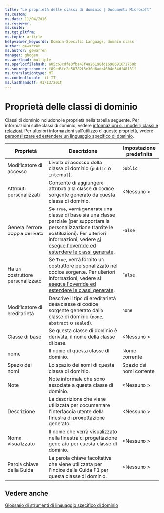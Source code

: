 ```yaml
---
title: "Le proprietà delle classi di dominio | Documenti Microsoft"
ms.custom: 
ms.date: 11/04/2016
ms.reviewer: 
ms.suite: 
ms.tgt_pltfrm: 
ms.topic: article
helpviewer_keywords: Domain-Specific Language, domain class
author: gewarren
ms.author: gewarren
manager: ghogen
ms.workload: multiple
ms.openlocfilehash: a05c63cdfe3fba48f4a26198dd1698691671750b
ms.sourcegitcommit: f89ed5fc2e5078213e30a6ade4604e34df48181f
ms.translationtype: MT
ms.contentlocale: it-IT
ms.lasthandoff: 01/13/2018
---
```

# <a name="properties-of-domain-classes"></a>Proprietà delle classi di dominio
Classi di dominio includono le proprietà nella tabella seguente. Per informazioni sulle classi di dominio, vedere [informazioni sui modelli, classi e relazioni](../modeling/understanding-models-classes-and-relationships.md). Per ulteriori informazioni sull'utilizzo di queste proprietà, vedere [personalizzare ed estendere un linguaggio specifico di dominio](../modeling/customizing-and-extending-a-domain-specific-language.md).  
  
|Proprietà|Descrizione|Impostazione predefinita|  
|--------------|-----------------|-------------|  
|Modificatore di accesso|Livello di accesso della classe di dominio (`public` o `internal`).|`public`|  
|Attributi personalizzati|Consente di aggiungere attributi alla classe di codice sorgente generato da questa classe di dominio.|\<Nessuno >|  
|Genera l'errore doppia derivato|Se `True`, verrà generate una classe di base sia una classe parziale (per supportare la personalizzazione tramite le sostituzioni). Per ulteriori informazioni, vedere [si esegue l'override ed estendere le classi generate](../modeling/overriding-and-extending-the-generated-classes.md).|`False`|  
|Ha un costruttore personalizzato|Se `True`, verrà fornito un costruttore personalizzato nel codice sorgente. Per ulteriori informazioni, vedere [si esegue l'override ed estendere le classi generate](../modeling/overriding-and-extending-the-generated-classes.md).|`False`|  
|Modificatore di ereditarietà|Descrive il tipo di ereditarietà della classe di codice sorgente generato dalla classe di dominio (`none`, `abstract` o `sealed`).|`none`|  
|Classe di base|Se questa classe di dominio è derivata, il nome della classe di base.|\<Nessuno >|  
|nome|Il nome di questa classe di dominio.|Nome corrente|  
|Spazio dei nomi|Lo spazio dei nomi di questa classe di dominio.|Spazio dei nomi corrente|  
|Note|Note informale che sono associate a questa classe di dominio.|\<Nessuno >|  
|Descrizione|La descrizione che viene utilizzata per documentare l'interfaccia utente della finestra di progettazione generato.|\<Nessuno >|  
|Nome visualizzato|Il nome che verrà visualizzato nella finestra di progettazione generato per questa classe di dominio.|\<Nessuno >|  
|Parola chiave della Guida|La parola chiave facoltativa che viene utilizzata per l'indice della Guida F1 per questa classe di dominio.|\<Nessuno >|  
  
## <a name="see-also"></a>Vedere anche  
 [Glossario di strumenti di linguaggio specifico di dominio](http://msdn.microsoft.com/en-us/ca5e84cb-a315-465c-be24-76aa3df276aa)